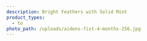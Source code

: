 ```yaml
---
description: Bright Feathers with Solid Mint
product_types:
  - to
photo_path: /uploads/aidens-fist-4-months-256.jpg
---
```

